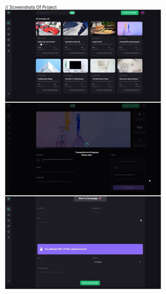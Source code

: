 // Screenshots Of Project
![HomePage](<Screenshot 2024-04-10 120959.png>) ![Campaign Info](<Screenshot 2024-04-10 121016.png>) ![Create Campaign](<Screenshot 2024-04-10 121050.png>)